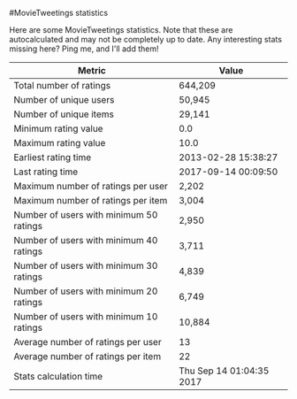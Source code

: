 #MovieTweetings statistics

Here are some MovieTweetings statistics. Note that these are autocalculated and may not be completely up to date. Any interesting stats missing here? Ping me, and I'll add them!

Metric | Value
--- | ---
Total number of ratings                 | 644,209
Number of unique users                  | 50,945
Number of unique items                  | 29,141
Minimum rating value                    | 0.0
Maximum rating value                    | 10.0
Earliest rating time                    | 2013-02-28 15:38:27
Last rating time                        | 2017-09-14 00:09:50
Maximum number of ratings per user      | 2,202
Maximum number of ratings per item      | 3,004
Number of users with minimum 50 ratings | 2,950
Number of users with minimum 40 ratings | 3,711
Number of users with minimum 30 ratings | 4,839
Number of users with minimum 20 ratings | 6,749
Number of users with minimum 10 ratings | 10,884
Average number of ratings per user      | 13
Average number of ratings per item      | 22
Stats calculation time                  | Thu Sep 14 01:04:35 2017

